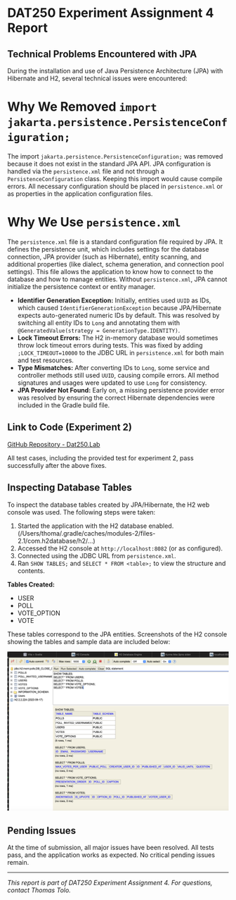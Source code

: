 

# DAT250 Experiment Assignment 4 Report

## Technical Problems Encountered with JPA

During the installation and use of Java Persistence Architecture (JPA) with Hibernate and H2, several technical issues were encountered:
# Why We Removed `import jakarta.persistence.PersistenceConfiguration;`

The import `jakarta.persistence.PersistenceConfiguration;` was removed because it does not exist in the standard JPA API. JPA configuration is handled via the `persistence.xml` file and not through a `PersistenceConfiguration` class. Keeping this import would cause compile errors. All necessary configuration should be placed in `persistence.xml` or as properties in the application configuration files.
# Why We Use `persistence.xml`

The `persistence.xml` file is a standard configuration file required by JPA. It defines the persistence unit, which includes settings for the database connection, JPA provider (such as Hibernate), entity scanning, and additional properties (like dialect, schema generation, and connection pool settings). This file allows the application to know how to connect to the database and how to manage entities. Without `persistence.xml`, JPA cannot initialize the persistence context or entity manager.


- **Identifier Generation Exception:** Initially, entities used `UUID` as IDs, which caused `IdentifierGenerationException` because JPA/Hibernate expects auto-generated numeric IDs by default. This was resolved by switching all entity IDs to `Long` and annotating them with `@GeneratedValue(strategy = GenerationType.IDENTITY)`.
- **Lock Timeout Errors:** The H2 in-memory database would sometimes throw lock timeout errors during tests. This was fixed by adding `;LOCK_TIMEOUT=10000` to the JDBC URL in `persistence.xml` for both main and test resources.
- **Type Mismatches:** After converting IDs to `Long`, some service and controller methods still used `UUID`, causing compile errors. All method signatures and usages were updated to use `Long` for consistency.
- **JPA Provider Not Found:** Early on, a missing persistence provider error was resolved by ensuring the correct Hibernate dependencies were included in the Gradle build file.

## Link to Code (Experiment 2)

[GitHub Repository - Dat250.Lab](https://github.com/ThomasTolo/Dat250.Lab)

All test cases, including the provided test for experiment 2, pass successfully after the above fixes.

## Inspecting Database Tables

To inspect the database tables created by JPA/Hibernate, the H2 web console was used. The following steps were taken:

1. Started the application with the H2 database enabled. (/Users/thoma/.gradle/caches/modules-2/files-2.1/com.h2database/h2/...)
2. Accessed the H2 console at `http://localhost:8082` (or as configured).
3. Connected using the JDBC URL from `persistence.xml`.
4. Ran `SHOW TABLES;` and `SELECT * FROM <table>;` to view the structure and contents.

**Tables Created:**
- USER
- POLL
- VOTE_OPTION
- VOTE

These tables correspond to the JPA entities. Screenshots of the H2 console showing the tables and sample data are included below:

![Database](image.png)

## Pending Issues

At the time of submission, all major issues have been resolved. All tests pass, and the application works as expected. No critical pending issues remain.

---

*This report is part of DAT250 Experiment Assignment 4. For questions, contact Thomas Tolo.*
